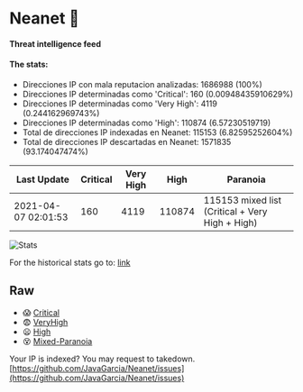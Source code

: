 # Neanet :hocho:
#### Threat intelligence feed
#### The stats:

- Direcciones IP con mala reputacion analizadas: 1686988 (100%)
- Direcciones IP determinadas como 'Critical':  160 (0.00948435910629%)
- Direcciones IP determinadas como 'Very High':  4119 (0.244162969743%)
- Direcciones IP determinadas como 'High':  110874 (6.57230519719)
- Total de direcciones IP indexadas en Neanet:  115153 (6.82595252604%)
- Total de direcciones IP descartadas en Neanet:  1571835 (93.174047474%)

| Last Update | Critical | Very High | High | Paranoia |
| --- | --- | --- | --- | --- |
| 2021-04-07 02:01:53 | 160 | 4119 | 110874 | 115153 mixed list (Critical + Very High + High)|

![Stats](https://docs.google.com/spreadsheets/d/e/2PACX-1vSnaNMIXVabIpDJjufMlzH7poXnshF3mgd8Is1g9ytUEzVsP5my4Trn8f-xkoLLQ38xpL3HtmUexLo6/pubchart?oid=501124687&format=image)

For the historical stats go to: [link](/stats.csv)
## Raw
- :scream: [Critical](https://raw.githubusercontent.com/JavaGarcia/Neanet/master/blacklists/neanet_critical.txt)
- :fearful: [VeryHigh](https://raw.githubusercontent.com/JavaGarcia/Neanet/master/blacklists/neanet_veryHigh.txtt)
- :frowning: [High](https://raw.githubusercontent.com/JavaGarcia/Neanet/master/blacklists/neanet_high.txt)
- :dizzy_face: [Mixed-Paranoia](https://raw.githubusercontent.com/JavaGarcia/Neanet/master/blacklists/neanet_all.txt)


Your IP is indexed? You may request to takedown. [https://github.com/JavaGarcia/Neanet/issues](https://github.com/JavaGarcia/Neanet/issues)
































































































































































































































































































































































































































































































































































































































































































































































































































































































































































































































































































































































































































































































































































































































































































































































































































































































































































































































































































































































































































































































































































































































































































































































































































































































































































































































































































































































































































































































































































































































































































































































































































































































































































































































































































































































































































































































































































































































































































































































































































































































































































































































































































































































































































































































































































































































































































































































































































































































































































































































































































































































































































































































































































































































































































































































































































